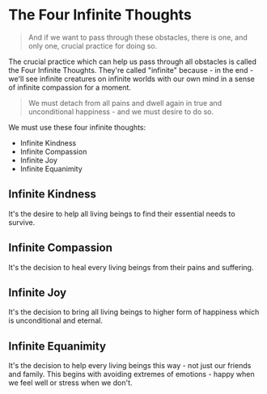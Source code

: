 # The Four Infinite Thoughts

> And if we want to pass through these obstacles, there is one, and only one, crucial practice for doing so.

The crucial practice which can help us pass through all obstacles is called the Four Infinite Thoughts. They're called "infinite" because - in the end - we'll see infinite creatures on infinite worlds with our own mind in a sense of infinite compassion for a moment.

> We must detach from all pains and dwell again in true and unconditional happiness - and we must desire to do so.

We must use these four infinite thoughts:

- Infinite Kindness
- Infinite Compassion
- Infinite Joy
- Infinite Equanimity

## Infinite Kindness

It's the desire to help all living beings to find their essential needs to survive.

## Infinite Compassion

It's the decision to heal every living beings from their pains and suffering.

## Infinite Joy

It's the decision to bring all living beings to higher form of happiness which is unconditional and eternal.

## Infinite Equanimity

It's the decision to help every living beings this way - not just our friends and family. This begins with avoiding extremes of emotions - happy when we feel well or stress when we don't.
